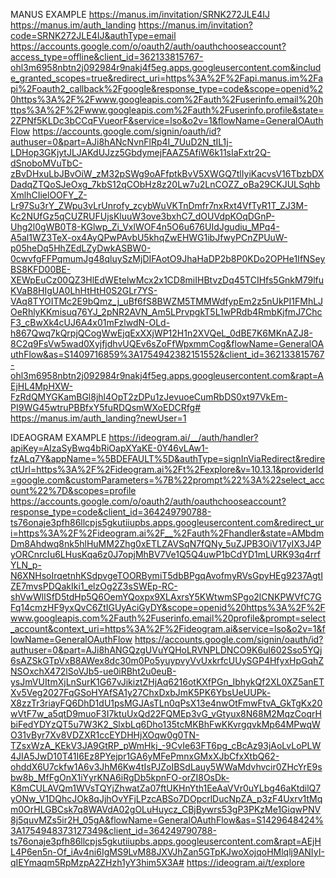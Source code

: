 MANUS EXAMPLE
https://manus.im/invitation/SRNK272JLE4IJ
https://manus.im/auth_landing
https://manus.im/invitation?code=SRNK272JLE4IJ&authType=email
https://accounts.google.com/o/oauth2/auth/oauthchooseaccount?access_type=offline&client_id=362133815767-ohl3m6958nbtn2j092984r9nakj4f5eg.apps.googleusercontent.com&include_granted_scopes=true&redirect_uri=https%3A%2F%2Fapi.manus.im%2Fapi%2Foauth2_callback%2Fgoogle&response_type=code&scope=openid%20https%3A%2F%2Fwww.googleapis.com%2Fauth%2Fuserinfo.email%20https%3A%2F%2Fwww.googleapis.com%2Fauth%2Fuserinfo.profile&state=2ZPNf5KLDc3bCCqFVueorF&service=lso&o2v=1&flowName=GeneralOAuthFlow
https://accounts.google.com/signin/oauth/id?authuser=0&part=AJi8hANcNvnFlRp4I_7UuD2N_tIL1j-LDHop3GKjytJLJAKdUJzz5GbdymejFAAZ5AfiW6k11sIaFxtr2Q-dSnoboMVuTbC-zBvDHxuLbJBvOiW_zM32pSWg9oAFfptkBvV5XWGQ7tlIyiKacvsV16TbzbDXDadqZTQoSJeOxg_7kbS12qCObHz8z20Lw7u2LnCOZZ_oBa29CKJULSqhbXmlhCIielOOFY_Z-Lr97Su3rY_ZWpu3vLrUnrofy_zcybWuVKTnDmfr7nxRxt4VfTyR1T_ZJ3M-Kc2NUfGz5qCUZRUFUjsKluuW3ove3bxhC7_dOUVdpKOqDGnP-Uhg2l0gWB0T8-KGlwp_Zi_VxlWOF4n5O6u676UIdJgudiu_MPq4-A5al1WZ3TeX-ox4AyQPwPAvbU5khqZwEHWG1ibJfwyPCnZPUuW-p05heDq5HhZEdLZyDwkASBW0-0cwvfgFFPqmumJg48qluySzMjDIFAotO9JhaHaDP2b8P0KDo2OPHe1IfNSeyBS8KFD00BE-XEWpEuCz00QZ3HlEdWEtelwMcx2x1CD8miIHBtvzDq45TCIHfs5GnkM79lfuKVaB8HIgUA0LhHtHtH0S2GLr7YS-VAq8TYOITMc2E9bQmz_j_uBf6fS8BWZM5TMMWdfypEm2z5nUkPI1FMhLJOeRhlyKKmisuq76YJ_2pNR2AVN_Am5LPrvpgkT5L1wPRdb4RmbKjfmJ7ChcF3_cBwXk4cUJ6A4x01mFzlwdN-OLd-h867Qwq7kQrpjQCogWwEjqExXXjWP12H1n2XVQeL_0dBE7K6MKnAZJ8-8C2q9FsVw5wad0XyjfjdhvUQEv6sZoFfWpxmmCog&flowName=GeneralOAuthFlow&as=S1409716859%3A1754942382151552&client_id=362133815767-ohl3m6958nbtn2j092984r9nakj4f5eg.apps.googleusercontent.com&rapt=AEjHL4MpHXW-FzRdQMYGKamBGl8jhl4OpT2zDPu1zJevuoeCumRbDS0xt97VkEm-PI9WG45wtruPBBfxY5fuRDQsmWXoEDCRfg#
https://manus.im/auth_landing?newUser=1

IDEAOGRAM EXAMPLE
https://ideogram.ai/__/auth/handler?apiKey=AIzaSyBwq4bRiOapXYaKE-0Y46vLAw1-fzALq7Y&appName=%5BDEFAULT%5D&authType=signInViaRedirect&redirectUrl=https%3A%2F%2Fideogram.ai%2Ft%2Fexplore&v=10.13.1&providerId=google.com&customParameters=%7B%22prompt%22%3A%22select_account%22%7D&scopes=profile
https://accounts.google.com/o/oauth2/auth/oauthchooseaccount?response_type=code&client_id=364249790788-ts76onaje3pfh86llcpjs5gkutiiupbs.apps.googleusercontent.com&redirect_uri=https%3A%2F%2Fideogram.ai%2F__%2Fauth%2Fhandler&state=AMbdmDm8Ahdwq8nk5hlHuMM2Zhg0xETLZAVSqN7fQNy_5uZJPB3OiV17yIX3J4PyORCnrcIu6LHusKqa6z0J7opjMhBV7Ve1Q5Q4uwP1bCdYD1mLURK93q4rrfYLN_p-N6XNHsoIrqetnhKSdpvgeTOORBymiT5dbBPgqAvofmyRVsGpyHEg9237AgtIZE7mvsPDQakIki1_elzOg2Z3sSWEp-RC-shVwWllSfD5tdHp5Q6OemYQoxpx9XLAxrsY5KWtwmSPgo2lCNKPWVfC7GFq14cmzHF9yxQvC6ZtIGUyAciGyDY&scope=openid%20https%3A%2F%2Fwww.googleapis.com%2Fauth%2Fuserinfo.email%20profile&prompt=select_account&context_uri=https%3A%2F%2Fideogram.ai&service=lso&o2v=1&flowName=GeneralOAuthFlow
https://accounts.google.com/signin/oauth/id?authuser=0&part=AJi8hANGQzgUVuYQHoLRVNPLDNCO9K6uI602Sso5YQj6sAZSkGTpVxB8AWex8dc30m0Po5yuypvyVvUxkrfcUUySGP4HfyxHpGqhZNSOxchX472lSoVJb5-ue0iRBht2u0euB-ysJmVUItmXjLnSurK1G67vJikiztZHjAq6216otKXfPGn_IbhykQf2XL0XZ5anETXv5Veg2027FqGSoHYAfSA1y27ChxDxbJmK5PK6YbsUeUUPk-X8zzTr3riayFQ6DhD1dU1psMGJAsTLn0qPsX13e4nwOtFmwFtvA_GkTgKx20wVtF7w_a5qtD9muoF3I7ktuUxQd22FQMEp3vG_vGtyux8N68M2MqzCoqrHbiFedYDYzQT5u7W3K2_SlxbLq6Dho135tcMKBhFwKKvrgqvkMp64MPwqWO31vByr7Xv8VDZXR1ccEYDHHjXOqw0g0TN-TZsxWzA_KEkV3JA9GtRP_pWmHkj_-9CvIe63FT6pg_cBcAz93jAoLvLoPLW4JIA5JwD10T41I6Ez8PYejpr1GA6yMFePmnxGMxXJbCfxXtbQ62-ohddX6U7ckfw1A6v3JhM6Kw4tIsPJZoIBSdLauy5WWaMdvhvcir0ZHcYrE9sbw8b_MfFgOnX1iYyrKNA6iRgDb5kpnFO-orZI8OsDk-K8mCULAVQm1WVsTQYjZhwatZa07ftUKHnYth1EeAaVVr0uYLbg46aKtdilQ7yONw_V1DQhcJOk8qJjhOvYFjLPzcABSo7DOpcrlDucNpZA_p3zF4Uxrv1tMqm0OrHLGBCsk7q8WAVdA02gOLuHuycz_CBjBywrs53gP3PKzMe1GiqwPNV8j5quvMZs5ir2H_05gA&flowName=GeneralOAuthFlow&as=S1429648424%3A1754948373127349&client_id=364249790788-ts76onaje3pfh86llcpjs5gkutiiupbs.apps.googleusercontent.com&rapt=AEjHL4P6en5n-Of_iAv4ni6IgMS9LvM88JXVJhZan5GTpKJwoXojqoHMlqlj9ANIyI-qIEYmaqm5RpMzpA2ZHzh1yY3him5X3A#
https://ideogram.ai/t/explore
